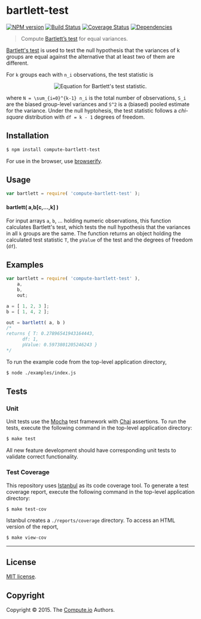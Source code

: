 bartlett-test
===
[![NPM version][npm-image]][npm-url] [![Build Status][travis-image]][travis-url] [![Coverage Status][coveralls-image]][coveralls-url] [![Dependencies][dependencies-image]][dependencies-url]

> Compute [Bartlett’s test](https://en.wikipedia.org/wiki/Bartlett%27s_test) for equal variances.

[Bartlett's test](https://en.wikipedia.org/wiki/Bartlett%27s_test) is used to test the null hypothesis that the variances of k groups are equal against the alternative that at least two of them are different.

For `k` groups each with `n_i` observations, the test statistic is

<div class="equation" align="center" data-raw-text="
    \chi^2 = \frac{N\ln(S^2) - \sum_{i=0}^{k-1} n_i \ln(S_i^2)}{1 + \frac{1}{3(k-1)}\left(\sum_{i=0}^{k-1} \frac{1}{n_i} - \frac{1}{N}\right)}" data-equation="eq:bartlett-test-statistic">
	<img src="https://cdn.rawgit.com/compute-io/bartlett-test/2f862b1003eb85c1b347d52555e215b074355312/docs/img/eqn.svg" alt="Equation for Bartlett's test statistic.">
	<br>
</div>

where `N = \sum_{i=0}^{k-1} n_i` is the total number of observations, `S_i` are the biased group-level variances and `S^2` is a (biased) pooled estimate for the variance. Under the null hyptohesis, the test statistic follows a *chi-square* distribution with `df = k - 1` degrees of freedom.

## Installation

``` bash
$ npm install compute-bartlett-test
```

For use in the browser, use [browserify](https://github.com/substack/node-browserify).


## Usage

``` javascript
var bartlett = require( 'compute-bartlett-test' );
```

#### bartlett( a,b[c,...,k] )

For input arrays `a`, `b`, ... holding numeric observations, this function calculates Bartlett's test, which tests the null hypothesis that the variances in all `k` groups are the same. The function returns an object holding the calculated test statistic `T`, the `pValue` of the test and the degrees of freedom (`df`).

## Examples

``` javascript
var bartlett = require( 'compute-bartlett-test' ),
	a, 
	b, 
	out;

a = [ 1, 2, 3 ];
b = [ 1, 4, 2 ];

out = bartlett( a, b )
/* 
returns { T: 0.27896541943164443,
	  df: 1,
	  pValue: 0.5973801205246243 }
*/
```

To run the example code from the top-level application directory,

``` bash
$ node ./examples/index.js
```


## Tests

### Unit

Unit tests use the [Mocha](http://mochajs.org/) test framework with [Chai](http://chaijs.com) assertions. To run the tests, execute the following command in the top-level application directory:

``` bash
$ make test
```

All new feature development should have corresponding unit tests to validate correct functionality.


### Test Coverage

This repository uses [Istanbul](https://github.com/gotwarlost/istanbul) as its code coverage tool. To generate a test coverage report, execute the following command in the top-level application directory:

``` bash
$ make test-cov
```

Istanbul creates a `./reports/coverage` directory. To access an HTML version of the report,

``` bash
$ make view-cov
```


---
## License

[MIT license](http://opensource.org/licenses/MIT).


## Copyright

Copyright &copy; 2015. The [Compute.io](https://github.com/compute-io) Authors.


[npm-image]: http://img.shields.io/npm/v/compute-bartlett-test.svg
[npm-url]: https://npmjs.org/package/compute-bartlett-test

[travis-image]: http://img.shields.io/travis/compute-io/bartlett-test/master.svg
[travis-url]: https://travis-ci.org/compute-io/bartlett-test

[coveralls-image]: https://img.shields.io/coveralls/compute-io/bartlett-test/master.svg
[coveralls-url]: https://coveralls.io/r/compute-io/bartlett-test?branch=master

[dependencies-image]: http://img.shields.io/david/compute-io/bartlett-test.svg
[dependencies-url]: https://david-dm.org/compute-io/bartlett-test

[dev-dependencies-image]: http://img.shields.io/david/dev/compute-io/bartlett-test.svg
[dev-dependencies-url]: https://david-dm.org/dev/compute-io/bartlett-test

[github-issues-image]: http://img.shields.io/github/issues/compute-io/bartlett-test.svg
[github-issues-url]: https://github.com/compute-io/bartlett-test/issues
